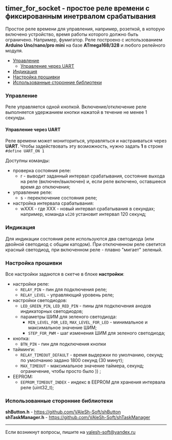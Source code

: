 ## timer_for_socket - простое реле времени с фиксированным инетрвалом срабатывания

Простое реле времени для управления, например, розеткой, в которую включено устройство, время работы которого должно быть ограничено. Например, фумигатор. Реле построено с использованием **Arduino Uno/nano/pro mini** на базе **ATmega168/328** и любого релейного модуля.

- [Управление](#управление)
  - [Управление через UART](#управление-через-uart)
- [Индикация](#индикация)
- [Настройка прошивки](#настройка-прошивки)
- [Использованные сторонние библиотеки](#использованные-сторонние-библиотеки)


### Управление

Реле управляется одной кнопкой. Включение/отключение реле выполняется удержанием кнопки нажатой в течение не менее 1 секунды.

#### Управление через UART

Реле времени может мониториться, управляться и настраиваться через **UART**. Чтобы задействовать эту возможность, нужно задать **1** в строке `#define UART_ON 1`

Доступны команды:
- проверка состояния реле:
  - r - выводит заданный интервал срабатывания, состояние выхода на реле (включен/выключен) и, если реле включено, оставшееся время до отключения;
- управление реле:
  - s - переключение состояния реле;
- настройка интервала срабатывания:
  - wXXX - где XXX - новый интервал срабатывания в секундах; например, команда `w120` установит интервал 120 секунд;

### Индикация

Для индикации состояния реле используются два светодиода (или двойной светодиод с общим катодом). При отключенном реле светится красный светодиод, при включенном реле - плавно "мигает" зеленый. 

### Настройка прошивки

Все настройки задаются в скетче в блоке **настройки**:
- настройки реле:
  - `RELAY_PIN` - пин для подключения реле;
  - `RELAY_LEVEL` - управляющий уровень реле;
- настройки светодиодов:
  - `LED_GREEN_PIN`, `LED_RED_PIN` - пины для подключения анодов индикаторных светодиодов;
  - параметры ШИМ для зеленого светодиода:
    - `MIN_LEVEL_FOR_LED`, `MAX_LEVEL_FOR_LED` - минимальное и максимальное значение ШИМ;
    - `STEP_FOR_PWM` - шаг изменения ШИМ для зеленого светодиода;
- кнопка:
  - `BTN_PIN` - пин для подключения кнопки
- тайминги:
  - `RELAY_TIMEOUT_DEFAULT` - время выдержки по умолчанию, секунд; по умолчанию задано 1800 секунд (30 минут);
  - `MAX_TIMEOUT` - максимальное значение таймера, секунд; ограничение, чтобы просто было )) ;
- EEPROM:
  - `EEPROM_TIMEOUT_INDEX` - индекс в EEPROM для хранения интервала реле (uint32_t);

### Использованные сторонние библиотеки

**shButton.h** - https://github.com/VAleSh-Soft/shButton<br>
**shTaskManager.h** - https://github.com/VAleSh-Soft/shTaskManager<br>

<hr>

Если возникнут вопросы, пишите на valesh-soft@yandex.ru 